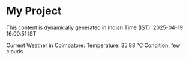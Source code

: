 # My Project

This content is dynamically generated in Indian Time (IST): 2025-04-19 16:00:51 IST


Current Weather in Coimbatore:
Temperature: 35.88 °C
Condition: few clouds
